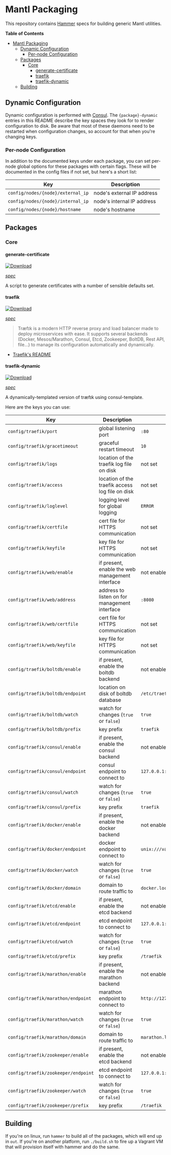 # Mantl Packaging

This repository contains [Hammer](https://github.com/asteris-llc/hammer) specs
for building generic Mantl utilities.

<!-- markdown-toc start - Don't edit this section. Run M-x markdown-toc-generate-toc again -->
**Table of Contents**

- [Mantl Packaging](#mantl-packaging)
    - [Dynamic Configuration](#dynamic-configuration)
        - [Per-node Configuration](#per-node-configuration)
    - [Packages](#packages)
        - [Core](#core)
            - [generate-certificate](#generate-certificate)
            - [traefik](#traefik)
            - [traefik-dynamic](#traefik-dynamic)
    - [Building](#building)

<!-- markdown-toc end -->

## Dynamic Configuration

Dynamic configuration is performed with [Consul](https://consul.io). The
`{package}-dynamic` entries in this README describe the key spaces they look for
to render configuration to disk. Be aware that most of these daemons need to be
restarted when configuration changes, so account for that when you're changing
keys.

### Per-node Configuration

In addition to the documented keys under each package, you can set per-node
global options for these packages with certain flags. These will be documented
in the config files if not set, but here's a short list:

| Key                               | Description                |
|-----------------------------------|----------------------------|
| `config/nodes/{node}/external_ip` | node's external IP address |
| `config/nodes/{node}/internal_ip` | node's internal IP address |
| `config/nodes/{node}/hostname`    | node's hostname            |

## Packages

### Core

#### generate-certificate

[ ![Download](https://api.bintray.com/packages/asteris/mantl-rpm/generate-certificate/images/download.svg) ](https://bintray.com/asteris/mantl-rpm/generate-certificate/_latestVersion)

[*spec*](packages/generate-certificate/spec.yml)

A script to generate certificates with a number of sensible defaults set.

#### traefik

[ ![Download](https://api.bintray.com/packages/asteris/mantl-rpm/traefik/images/download.svg) ](https://bintray.com/asteris/mantl-rpm/traefik/_latestVersion)

[*spec*](packages/traefik/spec.yml)

> Træfɪk is a modern HTTP reverse proxy and load balancer made to deploy
> microservices with ease. It supports several backends (Docker, Mesos/Marathon,
> Consul, Etcd, Zookeeper, BoltDB, Rest API, file...) to manage its
> configuration automatically and dynamically.

- [Traefik's README](https://github.com/EmileVauge/traefik)

#### traefik-dynamic

[ ![Download](https://api.bintray.com/packages/asteris/mantl-rpm/traefik-dynamic/images/download.svg) ](https://bintray.com/asteris/mantl-rpm/traefik-dynamic/_latestVersion)

[*spec*](packages/traefik-dynamic/spec.yml)

A dynamically-templated version of træfɪk using consul-template.

Here are the keys you can use:

| Key | Description | Default |
|-----|-------------|---------|
| `config/traefik/port` | global listening port | `:80` |
| `config/traefik/gracetimeout` | graceful restart timeout | `10` |
| `config/traefik/logs` | location of the traefik log file on disk | not set |
| `config/traefik/access` | location of the traefik access log file on disk | not set|
| `config/traefik/loglevel` | logging level for global logging | `ERROR` |
| `config/traefik/certfile` | cert file for HTTPS communication | not set |
| `config/traefik/keyfile` | key file for HTTPS communication | not set |
| `config/traefik/web/enable` | if present, enable the web management interface | not enabled |
| `config/traefik/web/address` | address to listen on for management interface | `:8080` |
| `config/traefik/web/certfile` | cert file for HTTPS communication | not set |
| `config/traefik/web/keyfile` | key file for HTTPS communication | not set |
| `config/traefik/boltdb/enable` | if present, enable the boltdb backend | not enabled |
| `config/traefik/boltdb/endpoint` | location on disk of boltdb database | `/etc/traefik/traefik.db` |
| `config/traefik/boltdb/watch` | watch for changes (`true` or `false`) | `true` |
| `config/traefik/boltdb/prefix` | key prefix | `traefik` |
| `config/traefik/consul/enable` | if present, enable the consul backend | not enabled |
| `config/traefik/consul/endpoint` | consul endpoint to connect to | `127.0.0.1:8500` |
| `config/traefik/consul/watch` | watch for changes (`true` or `false`) | `true` |
| `config/traefik/consul/prefix` | key prefix | `traefik` |
| `config/traefik/docker/enable` | if present, enable the docker backend | not enabled |
| `config/traefik/docker/endpoint` | docker endpoint to connect to | `unix:///var/run/docker.sock` |
| `config/traefik/docker/watch` | watch for changes (`true` or `false`) | `true` |
| `config/traefik/docker/domain` | domain to route traffic to | `docker.localhost` |
| `config/traefik/etcd/enable` | if present, enable the etcd backend | not enabled |
| `config/traefik/etcd/endpoint` | etcd endpoint to connect to | `127.0.0.1:4000` |
| `config/traefik/etcd/watch` | watch for changes (`true` or `false`) | `true` |
| `config/traefik/etcd/prefix` | key prefix | `/traefik` |
| `config/traefik/marathon/enable` | if present, enable the marathon backend | not enabled |
| `config/traefik/marathon/endpoint` | marathon endpoint to connect to | `http://127.0.0.1:8000` |
| `config/traefik/marathon/watch` | watch for changes (`true` or `false`) | `true` |
| `config/traefik/marathon/domain` | domain to route traffic to | `marathon.localhost` |
| `config/traefik/zookeeper/enable` | if present, enable the etcd backend | not enabled |
| `config/traefik/zookeeper/endpoint` | etcd endpoint to connect to | `127.0.0.1:2181` |
| `config/traefik/zookeeper/watch` | watch for changes (`true` or `false`) | `true` |
| `config/traefik/zookeeper/prefix` | key prefix | `/traefik` |

## Building

If you're on linux, run `hammer` to build all of the packages, which will end up
in `out`. If you're on another platform, run `./build.sh` to fire up a Vagrant
VM that will provision itself with hammer and do the same.
